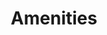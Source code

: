 ---
templateKey: amenities-page
title: Amenities
amenities:
  basic:
    - text: Wifi
      subtext: Continuous access in the listing
    - text: Washer
      subtext: In the building, free
    - text: Air conditioning
    - text: Indoor fireplace
    - text: Iron
    - text: Heating
      subtext: Central heating or a heater in the listing
    - text: TV
  facilities:
    - text: Wifi
      subtext: Continuous access in the listing
  dining:
    - text: Wifi
      subtext: Continuous access in the listing
---